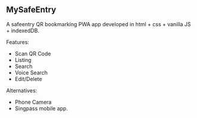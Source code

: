 ## MySafeEntry
A safeentry QR bookmarking PWA app developed in html + css + vanilla JS + indexedDB. 

Features:

- Scan QR Code
- Listing
- Search
- Voice Search
- Edit/Delete

Alternatives:
- Phone Camera
- Singpass mobile app.